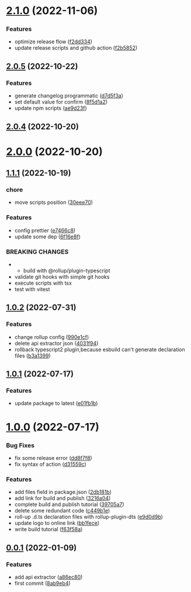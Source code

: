 # [2.1.0](https://github.com/wangkaiwd/typescript-library-template/compare/v2.0.5...v2.1.0) (2022-11-06)


### Features

* optimize release flow ([f2dd334](https://github.com/wangkaiwd/typescript-library-template/commit/f2dd3344710d9bc7f40dd2d51fe6df5793ee4f81))
* update release scripts and github action ([f2b5852](https://github.com/wangkaiwd/typescript-library-template/commit/f2b5852ba4d8a7b98b46d9301bcb220da490ddf8))



## [2.0.5](https://github.com/wangkaiwd/typescript-library-template/compare/v2.0.4...v2.0.5) (2022-10-22)


### Features

* generate changelog programmatic ([d7d5f3a](https://github.com/wangkaiwd/typescript-library-template/commit/d7d5f3a153341b103438c84ceb5e251f518cad65))
* set default value for confirm ([8f5d1a2](https://github.com/wangkaiwd/typescript-library-template/commit/8f5d1a2f8237ea91bef3f6441b96a6cee29c8ed0))
* update npm scripts ([ae9d23f](https://github.com/wangkaiwd/typescript-library-template/commit/ae9d23ff591d4a09d13df2c285513072aa396a1e))



## [2.0.4](https://github.com/wangkaiwd/typescript-library-template/compare/v2.0.0...v2.0.4) (2022-10-20)



# [2.0.0](https://github.com/wangkaiwd/typescript-library-template/compare/v1.1.1...v2.0.0) (2022-10-20)



## [1.1.1](https://github.com/wangkaiwd/typescript-library-template/compare/v1.0.2...v1.1.1) (2022-10-19)


### chore

* move scripts position ([30eee70](https://github.com/wangkaiwd/typescript-library-template/commit/30eee70e75ddee3b62192494b64c007268b183a0))


### Features

* config prettier ([e7466c8](https://github.com/wangkaiwd/typescript-library-template/commit/e7466c85140d7375afd0199a4165f899e66a1fc2))
* update some dep ([6f16e8f](https://github.com/wangkaiwd/typescript-library-template/commit/6f16e8f3a9c0209abbe4b0aad500ecd8ce9b6f74))


### BREAKING CHANGES

* * build with @rollup/plugin-typescript
* validate git hooks with simple git hooks
* execute scripts with tsx
* test with vitest



## [1.0.2](https://github.com/wangkaiwd/typescript-library-template/compare/v1.0.1...v1.0.2) (2022-07-31)


### Features

* change rollup config ([990e1cf](https://github.com/wangkaiwd/typescript-library-template/commit/990e1cf4120eac3ceee4941df6c3f713e9258258))
* delete api extractor json ([4031f94](https://github.com/wangkaiwd/typescript-library-template/commit/4031f9467ad26064cdf78bbadb238e6a230b3284))
* rollback typescript2 plugin,because esbuild can't generate declaration files ([b3a1399](https://github.com/wangkaiwd/typescript-library-template/commit/b3a13996a08513f0c5b3f3f0c9a3a3ff2955d39c))



## [1.0.1](https://github.com/wangkaiwd/typescript-library-template/compare/v1.0.0...v1.0.1) (2022-07-17)


### Features

* update package to latest ([e01fb1b](https://github.com/wangkaiwd/typescript-library-template/commit/e01fb1b1156ecfeb9c8f55465769bacc979af378))



# [1.0.0](https://github.com/wangkaiwd/typescript-library-template/compare/v0.0.1...v1.0.0) (2022-07-17)


### Bug Fixes

* fix some release error ([dd8f7f8](https://github.com/wangkaiwd/typescript-library-template/commit/dd8f7f8eb6877913e33fe241f2a89fee6b1bd2c1))
* fix syntax of action ([d31559c](https://github.com/wangkaiwd/typescript-library-template/commit/d31559c5695ab6fa478d061130c7addf1f648e14))


### Features

* add files field in package.json ([2db181b](https://github.com/wangkaiwd/typescript-library-template/commit/2db181b28bd4e6c7f07322f2654fea57cd63fe58))
* add link for build and publish ([3216a04](https://github.com/wangkaiwd/typescript-library-template/commit/3216a0406040e662d461372f3324bdba7ea22792))
* complete build and publish tutorial ([39705a7](https://github.com/wangkaiwd/typescript-library-template/commit/39705a7e7fc8c5a4acfd587d38d67fbef67f1621))
* delete some redundant code ([c449b1e](https://github.com/wangkaiwd/typescript-library-template/commit/c449b1e8be8e82a49cc4cdd73802e1c71f35bc3d))
* roll-up .d.ts declaration files with rollup-plugin-dts ([e9d0d9b](https://github.com/wangkaiwd/typescript-library-template/commit/e9d0d9bdd4a6a851377a1ed0976154c1b8b0c722))
* update logo to online link ([bb1fece](https://github.com/wangkaiwd/typescript-library-template/commit/bb1fecebb6d29aa12fe03db35026896a77c0d799))
* write build tutorial ([f63f58a](https://github.com/wangkaiwd/typescript-library-template/commit/f63f58acdc4c1f24f2bef52c932ed9a493d65fc6))



## [0.0.1](https://github.com/wangkaiwd/typescript-library-template/compare/8ab9eb45b1d4908232b8093e72abb4619ec815be...v0.0.1) (2022-01-09)


### Features

* add api extractor ([a86ec80](https://github.com/wangkaiwd/typescript-library-template/commit/a86ec80e70111fe1acf6cbe5bb3b8697c213851c))
* first commit ([8ab9eb4](https://github.com/wangkaiwd/typescript-library-template/commit/8ab9eb45b1d4908232b8093e72abb4619ec815be))



